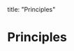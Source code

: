 <frontmatter>
title: "Principles"
</frontmatter>

<link rel="stylesheet" href="{{baseUrl}}/css/textbook.css">

<div class="website-content" id="all">

# Principles

<div id="main">

<include src="singleResponsibilityPrinciple/embed.md" boilerplate  />
<include src="interfaceSegregationPrinciple/embed.md" boilerplate  />
<include src="liskovSubstitutionPrinciple/embed.md" boilerplate  />
<include src="dependencyInversionPrinciple/embed.md" boilerplate  />
<include src="openClosedPrinciple/embed.md" boilerplate  />
<include src="solidPrinciples/embed.md" boilerplate  />
<include src="separationOfConcernsPrinciple/embed.md" boilerplate  />
<include src="lawOfDemeter/embed.md" boilerplate  />
<include src="brooksLaw/embed.md" boilerplate  />
<include src="yagniPrinciple/embed.md" boilerplate  />
<include src="dryPrinciple/embed.md" boilerplate  />
<!-- TODO: add review -->

</div>

</div>
